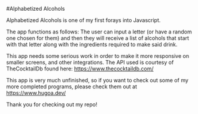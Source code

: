 #Alphabetized Alcohols

Alphabetized Alcohols is one of my first forays into Javascript.

The app functions as follows:
The user can input a letter (or have a random one chosen for them) and then they will receive a list of alcohols that start with that letter along with the ingredients required to make said drink.

This app needs some serious work in order to make it more responsive on smaller screens, and other integrations.
The API used is courtesy of TheCocktailDb found here: https://www.thecocktaildb.com/

This app is very much unfinished, so if you want to check out some of my more completed programs, please check them out at https://www.hugoa.dev/

Thank you for checking out my repo!
